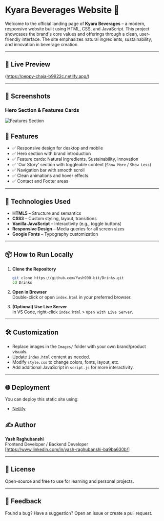 # Kyara Beverages Website 🌿

Welcome to the official landing page of **Kyara Beverages** – a modern, responsive website built using HTML, CSS, and JavaScript. This project showcases the brand's core values and offerings through a clean, user-friendly interface. The site emphasizes natural ingredients, sustainability, and innovation in beverage creation.

---

## 🌟 Live Preview

(https://peppy-chaja-b9922c.netlify.app/)

---

## 📸 Screenshots

### Hero Section & Features Cards
![Features Section](./Videos/Beverages.png)


## 🧩 Features

- ✅ Responsive design for desktop and mobile
- ✅ Hero section with brand introduction
- ✅ Feature cards: Natural Ingredients, Sustainability, Innovation
- ✅ 'Our Story' section with toggleable content (`Show More` / `Show Less`)
- ✅ Navigation bar with smooth scroll
- ✅ Clean animations and hover effects
- ✅ Contact and Footer areas

---

## 🚀 Technologies Used

- **HTML5** – Structure and semantics  
- **CSS3** – Custom styling, layout, transitions  
- **Vanilla JavaScript** – Interactivity (e.g., toggle buttons)  
- **Responsive Design** – Media queries for all screen sizes  
- **Google Fonts** – Typography customization

---

## 📦 How to Run Locally

1. **Clone the Repository**  
   ```bash
   git clone https://github.com/Yash990-bit/Drinks.git
   cd Drinks
   ```

2. **Open in Browser**  
   Double-click or open `index.html` in your preferred browser.

3. **(Optional) Use Live Server**  
   In VS Code, right-click `index.html` > `Open with Live Server`.

---

## 🛠️ Customization

- Replace images in the `Images/` folder with your own brand/product visuals.
- Update `index.html` content as needed.
- Modify `style.css` to change colors, fonts, layout, etc.
- Add additional JavaScript in `script.js` for more interactivity.

---

## 🌐 Deployment

You can deploy this static site using:
- [Netlify](https://peppy-chaja-b9922c.netlify.app/)


## ✍️ Author

**Yash Raghubanshi**  
Frontend Developer / Backend Developer
[https://www.linkedin.com/in/yash-raghubanshi-ba9ba630b/]

---

## 📄 License

Open-source and free to use for learning and personal projects.

---

## 💬 Feedback

Found a bug? Have a suggestion? Open an issue or create a pull request.
